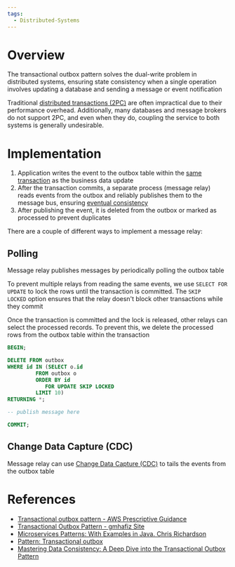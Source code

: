 ```yaml
---
tags:
  - Distributed-Systems
---
```


# Overview

The transactional outbox pattern solves the dual-write problem in distributed systems, ensuring state consistency when a single operation involves updating a database and sending a message or event notification

Traditional [distributed transactions (2PC)](Two-Phase%20Commit.md) are often impractical due to their performance overhead. Additionally, many databases and message brokers do not support 2PC, and even when they do, coupling the service to both systems is generally undesirable.

# Implementation

1. Application writes the event to the outbox table within the [same transaction](ACID.md) as the business data update
2. After the transaction commits, a separate process (message relay) reads events from the outbox and reliably publishes them to the message bus, ensuring [eventual consistency](Consistency%20Models.md)
3. After publishing the event, it is deleted from the outbox or marked as processed to prevent duplicates

There are a couple of different ways to implement a message relay:

## Polling

Message relay publishes messages by periodically polling the outbox table

To prevent multiple relays from reading the same events, we use `SELECT FOR UPDATE` to lock the rows until the transaction is committed. The `SKIP LOCKED` option ensures that the relay doesn't block other transactions while they commit

Once the transaction is committed and the lock is released, other relays can select the processed records. To prevent this, we delete the processed rows from the outbox table within the transaction

```sql
BEGIN;

DELETE FROM outbox
WHERE id IN (SELECT o.id
         FROM outbox o
         ORDER BY id
            FOR UPDATE SKIP LOCKED
         LIMIT 10)
RETURNING *;

-- publish message here

COMMIT;
```

## Change Data Capture (CDC)

Message relay can use [Change Data Capture (CDC)](CDC) to tails the events from the outbox table

# References

- [Transactional outbox pattern - AWS Prescriptive Guidance](https://docs.aws.amazon.com/prescriptive-guidance/latest/cloud-design-patterns/transactional-outbox.html)
- [Transactional Outbox Pattern - gmhafiz Site](https://www.gmhafiz.com/blog/transactional-outbox-pattern/)
- [Microservices Patterns: With Examples in Java. Chris Richardson](References.md#Microservices%20Patterns%20With%20Examples%20in%20Java.%20Chris%20Richardson)
- [Pattern: Transactional outbox](https://microservices.io/patterns/data/transactional-outbox.html)
- [Mastering Data Consistency: A Deep Dive into the Transactional Outbox Pattern](https://blog.swcode.io/microservices/2023/10/17/transactional-outbox/)
